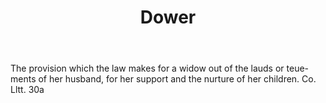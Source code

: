 ---
title: Dower
letter: D
permalink: "/definitions/bld-dower.html"
body: The provision which the law makes for a widow out of the lauds or teue-ments
  of her husband, for her support and the nurture of her children. Co. Lltt. 30a
published_at: '2018-07-07'
source: Black's Law Dictionary 2nd Ed (1910)
layout: post
---